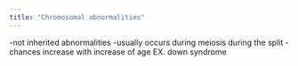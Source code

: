 ```yaml
---
title: "Chromosomal abnormalities"
---
```

-not inherited abnormalities
-usually occurs during meiosis during the split
-chances increase with increase of age
EX. down syndrome

